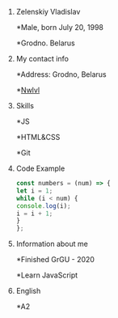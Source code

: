 1. Zelenskiy Vladislav

    *Male, born July 20, 1998

    *Grodno. Belarus

2. My contact info

    *Address: Grodno, Belarus

    *[Nwlvl](https://github.com/Nwlvl)

3. Skills

    *JS

    *HTML&CSS

    *Git

4. Code Example

    ```javascript
    const numbers = (num) => {
    let i = 1;
    while (i < num) {
    console.log(i);
    i = i + 1;
    }
    };
    ```

5. Information about me

    *Finished GrGU - 2020

    *Learn JavaScript

6. English

    *A2
